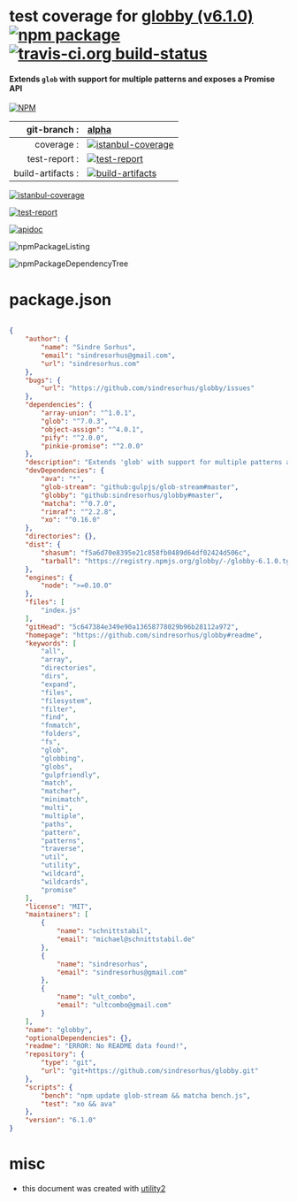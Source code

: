 # test coverage for  [globby (v6.1.0)](https://github.com/sindresorhus/globby#readme)  [![npm package](https://img.shields.io/npm/v/npmtest-globby.svg?style=flat-square)](https://www.npmjs.org/package/npmtest-globby) [![travis-ci.org build-status](https://api.travis-ci.org/npmtest/node-npmtest-globby.svg)](https://travis-ci.org/npmtest/node-npmtest-globby)
#### Extends `glob` with support for multiple patterns and exposes a Promise API

[![NPM](https://nodei.co/npm/globby.png?downloads=true)](https://www.npmjs.com/package/globby)

| git-branch : | [alpha](https://github.com/npmtest/node-npmtest-globby/tree/alpha)|
|--:|:--|
| coverage : | [![istanbul-coverage](https://npmtest.github.io/node-npmtest-globby/build/coverage.badge.svg)](https://npmtest.github.io/node-npmtest-globby/build/coverage.html/index.html)|
| test-report : | [![test-report](https://npmtest.github.io/node-npmtest-globby/build/test-report.badge.svg)](https://npmtest.github.io/node-npmtest-globby/build/test-report.html)|
| build-artifacts : | [![build-artifacts](https://npmtest.github.io/node-npmtest-globby/glyphicons_144_folder_open.png)](https://github.com/npmtest/node-npmtest-globby/tree/gh-pages/build)|

[![istanbul-coverage](https://npmtest.github.io/node-npmtest-globby/build/screenCapture.buildCustomOrg.browser.coverage.html.png)](https://npmtest.github.io/node-npmtest-globby/build/coverage.html/index.html)

[![test-report](https://npmtest.github.io/node-npmtest-globby/build/screenCapture.buildCustomOrg.browser.%252Fhome%252Ftravis%252Fbuild%252Fnpmtest%252Fnode-npmtest-globby%252Ftmp%252Fbuild%252Ftest-report.html.png)](https://npmtest.github.io/node-npmtest-globby/build/test-report.html)

[![apidoc](https://npmdoc.github.io/node-npmdoc-globby/build/screenCapture.buildApidoc.browser.%252Fhome%252Ftravis%252Fbuild%252Fnpmdoc%252Fnode-npmdoc-globby%252Ftmp%252Fbuild%252Fapidoc.html.png)](https://npmdoc.github.io/node-npmdoc-globby/build/apidoc.html)

![npmPackageListing](https://npmtest.github.io/node-npmtest-globby/build/screenCapture.npmPackageListing.svg)

![npmPackageDependencyTree](https://npmtest.github.io/node-npmtest-globby/build/screenCapture.npmPackageDependencyTree.svg)



# package.json

```json

{
    "author": {
        "name": "Sindre Sorhus",
        "email": "sindresorhus@gmail.com",
        "url": "sindresorhus.com"
    },
    "bugs": {
        "url": "https://github.com/sindresorhus/globby/issues"
    },
    "dependencies": {
        "array-union": "^1.0.1",
        "glob": "^7.0.3",
        "object-assign": "^4.0.1",
        "pify": "^2.0.0",
        "pinkie-promise": "^2.0.0"
    },
    "description": "Extends 'glob' with support for multiple patterns and exposes a Promise API",
    "devDependencies": {
        "ava": "*",
        "glob-stream": "github:gulpjs/glob-stream#master",
        "globby": "github:sindresorhus/globby#master",
        "matcha": "^0.7.0",
        "rimraf": "^2.2.8",
        "xo": "^0.16.0"
    },
    "directories": {},
    "dist": {
        "shasum": "f5a6d70e8395e21c858fb0489d64df02424d506c",
        "tarball": "https://registry.npmjs.org/globby/-/globby-6.1.0.tgz"
    },
    "engines": {
        "node": ">=0.10.0"
    },
    "files": [
        "index.js"
    ],
    "gitHead": "5c647384e349e90a13658778029b96b28112a972",
    "homepage": "https://github.com/sindresorhus/globby#readme",
    "keywords": [
        "all",
        "array",
        "directories",
        "dirs",
        "expand",
        "files",
        "filesystem",
        "filter",
        "find",
        "fnmatch",
        "folders",
        "fs",
        "glob",
        "globbing",
        "globs",
        "gulpfriendly",
        "match",
        "matcher",
        "minimatch",
        "multi",
        "multiple",
        "paths",
        "pattern",
        "patterns",
        "traverse",
        "util",
        "utility",
        "wildcard",
        "wildcards",
        "promise"
    ],
    "license": "MIT",
    "maintainers": [
        {
            "name": "schnittstabil",
            "email": "michael@schnittstabil.de"
        },
        {
            "name": "sindresorhus",
            "email": "sindresorhus@gmail.com"
        },
        {
            "name": "ult_combo",
            "email": "ultcombo@gmail.com"
        }
    ],
    "name": "globby",
    "optionalDependencies": {},
    "readme": "ERROR: No README data found!",
    "repository": {
        "type": "git",
        "url": "git+https://github.com/sindresorhus/globby.git"
    },
    "scripts": {
        "bench": "npm update glob-stream && matcha bench.js",
        "test": "xo && ava"
    },
    "version": "6.1.0"
}
```



# misc
- this document was created with [utility2](https://github.com/kaizhu256/node-utility2)
